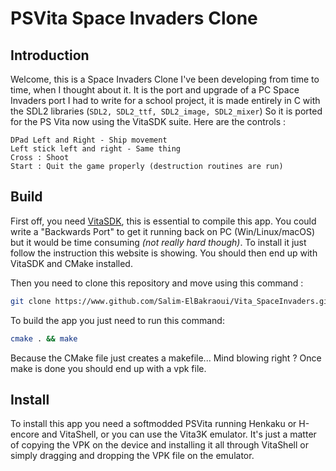 # PSVita Space Invaders Clone

## Introduction
Welcome, this is a Space Invaders Clone I've been developing from time to time, when I thought about it. It is the port and upgrade of a PC Space Invaders port I had to write for a school project, it is made entirely in C with the SDL2 libraries (`SDL2, SDL2_ttf, SDL2_image, SDL2_mixer`)
So it is ported for the PS Vita now using the VitaSDK suite. Here are the controls :

```
DPad Left and Right - Ship movement
Left stick left and right - Same thing
Cross : Shoot
Start : Quit the game properly (destruction routines are run)
```

## Build
First off, you need [VitaSDK](https://vitasdk.org/), this is essential to compile this app. You could write a "Backwards Port" to get it running back on PC (Win/Linux/macOS) but it would be time consuming *(not really hard though)*.
To install it just follow the instruction this website is showing. You should then end up with VitaSDK and CMake installed.

Then you need to clone this repository and move using this command :
```bash
git clone https://www.github.com/Salim-ElBakraoui/Vita_SpaceInvaders.git && cd Vita_SpaceInvaders
```

To build the app you just need to run this command:

```bash
cmake . && make
```
Because the CMake file just creates a makefile... Mind blowing right ? Once make is done you should end up with a vpk file.

## Install
To install this app you need a softmodded PSVita running Henkaku or H-encore and VitaShell, or you can use the Vita3K emulator. 
It's just a matter of copying the VPK on the device and installing it all through VitaShell or simply dragging and dropping the VPK file on the emulator.